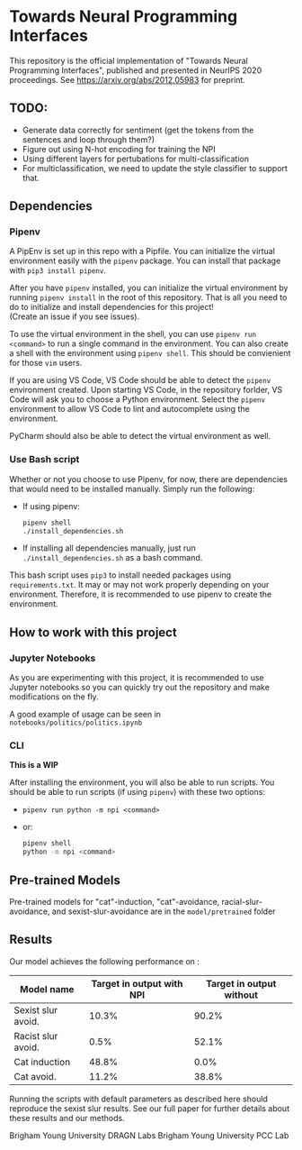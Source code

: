# Towards Neural Programming Interfaces

This repository is the official implementation of "Towards Neural Programming Interfaces", published and presented in NeurIPS 2020 proceedings. See https://arxiv.org/abs/2012.05983 for preprint.

## TODO:

* Generate data correctly for sentiment (get the tokens from the sentences and loop through them?)
* Figure out using N-hot encoding for training the NPI
* Using different layers for pertubations for multi-classification
* For multiclassification, we need to update the style classifier to support that.

## Dependencies

### Pipenv

A PipEnv is set up in this repo with a Pipfile. You can initialize the virtual environment easily with the `pipenv` package.
You can install that package with `pip3 install pipenv`.

After you have `pipenv` installed, you can initialize the virtual environment by running `pipenv install` in the root of this repository. That is all you need to do to initialize and install dependencies for this project!  
(Create an issue if you see issues).

To use the virtual environment in the shell, you can use `pipenv run <command>` to run a single command in the environment.
You can also create a shell with the environment using `pipenv shell`. This should be convienient for those `vim` users.

If you are using VS Code, VS Code should be able to detect the `pipenv` environment created. Upon starting VS Code, in the repository forlder, VS Code will ask you to choose a Python environment. Select the `pipenv` environment to allow VS Code to lint and autocomplete using the environment.

PyCharm should also be able to detect the virtual environment as well.

### Use Bash script
Whether or not you choose to use Pipenv, for now, there are dependencies that would need to be installed manually. Simply run the following:

 * If using pipenv:
    ```sh
    pipenv shell
    ./install_dependencies.sh
    ```
 * If installing all dependencies manually, just run `./install_dependencies.sh` as a bash command.

This bash script uses `pip3` to install needed packages using `requirements.txt`. It may or may not work properly depending on your environment. Therefore, it is recommended to use pipenv to create the environment.

## How to work with this project

### Jupyter Notebooks

As you are experimenting with this project, it is recommended to use Jupyter notebooks so you can quickly try out the repository and make modifications on the fly.

A good example of usage can be seen in `notebooks/politics/politics.ipynb`

### CLI

**This is a WIP**

After installing the environment, you will also be able to run scripts. You should be able to run scripts (if using `pipenv`) with these two options:

 * `pipenv run python -m npi <command>`

 * or:
    ```sh
    pipenv shell
    python -m npi <command>
    ```

## Pre-trained Models

Pre-trained models for "cat"-induction, "cat"-avoidance, racial-slur-avoidance, and sexist-slur-avoidance are in the `model/pretrained` folder

## Results

Our model achieves the following performance on :


| Model name         | Target in output with NPI  | Target in output without |
| ------------------ |--------------------------- | ------------------------ |
| Sexist slur avoid. |          10.3%             |          90.2%           |
| Racist slur avoid. |           0.5%             |          52.1%           |
| Cat induction      |          48.8%             |           0.0%           |
| Cat avoid.         |          11.2%             |          38.8%           |

Running the scripts with default parameters as described here should reproduce the sexist slur results.
See our full paper for further details about these results and our methods.


Brigham Young University DRAGN Labs
Brigham Young University PCC Lab
